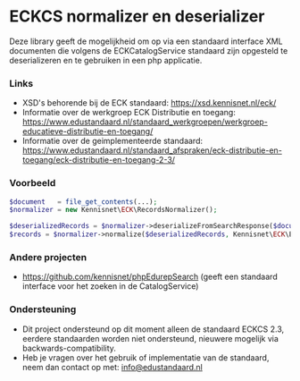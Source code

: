 # ECKCS normalizer en deserializer
Deze library geeft de mogelijkheid om op via een standaard interface XML documenten die volgens de ECKCatalogService standaard zijn opgesteld te deserializeren en te gebruiken in een php applicatie.

### Links
- XSD's behorende bij de ECK standaard: https://xsd.kennisnet.nl/eck/
- Informatie over de werkgroep ECK Distributie en toegang: https://www.edustandaard.nl/standaard_werkgroepen/werkgroep-educatieve-distributie-en-toegang/
- Informatie over de geimplementeerde standaard: https://www.edustandaard.nl/standaard_afspraken/eck-distributie-en-toegang/eck-distributie-en-toegang-2-3/

### Voorbeeld
```php
$document   = file_get_contents(...);
$normalizer = new Kennisnet\ECK\RecordsNormalizer();

$deserializedRecords = $normalizer->deserializeFromSearchResponse($document);
$records = $normalizer->normalize($deserializedRecords, Kennisnet\ECK\EckRecordSchemaTypes::ECKCS_2_3);
```

### Andere projecten
- https://github.com/kennisnet/phpEdurepSearch (geeft een standaard interface voor het zoeken in de CatalogService)

### Ondersteuning
- Dit project ondersteund op dit moment alleen de standaard ECKCS 2.3, eerdere standaarden worden niet ondersteund, nieuwere mogelijk via backwards-compatibility.
- Heb je vragen over het gebruik of implementatie van de standaard, neem dan contact op met: info@edustandaard.nl
